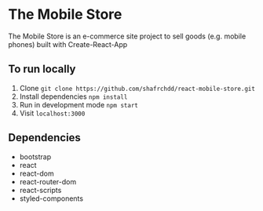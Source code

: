 # The Mobile Store

The Mobile Store is an e-commerce site project to sell goods (e.g. mobile phones) built with Create-React-App


## To run locally

1. Clone `git clone https://github.com/shafrchdd/react-mobile-store.git`
2. Install dependencies `npm install`
3. Run in development mode `npm start`
4. Visit `localhost:3000`

## Dependencies

- bootstrap
- react
- react-dom
- react-router-dom
- react-scripts
- styled-components
